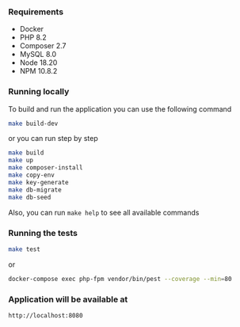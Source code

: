 ### Requirements

- Docker
- PHP 8.2
- Composer 2.7
- MySQL 8.0
- Node 18.20
- NPM 10.8.2

### Running locally
To build and run the application you can use the following command

```bash
make build-dev
```

or you can run step by step

```bash
make build
make up
make composer-install
make copy-env
make key-generate
make db-migrate
make db-seed
```

Also, you can run `make help` to see all available commands

### Running the tests

```bash
make test
```

or

```bash
docker-compose exec php-fpm vendor/bin/pest --coverage --min=80
```

### Application will be available at
```bash
http://localhost:8080
```
